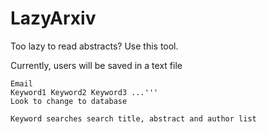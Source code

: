 # LazyArxiv
Too lazy to read abstracts? Use this tool.

Currently, users will be saved in a text file
```Name 
Email 
Keyword1 Keyword2 Keyword3 ...'''
Look to change to database

Keyword searches search title, abstract and author list
